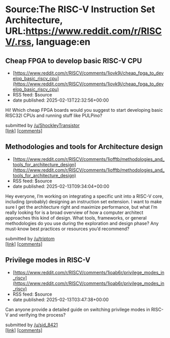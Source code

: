 # Source:The RISC-V Instruction Set Architecture, URL:https://www.reddit.com/r/RISCV/.rss, language:en

## Cheap FPGA to develop basic RISC-V CPU
 - [https://www.reddit.com/r/RISCV/comments/1iovk9j/cheap_fpga_to_develop_basic_riscv_cpu](https://www.reddit.com/r/RISCV/comments/1iovk9j/cheap_fpga_to_develop_basic_riscv_cpu)
 - RSS feed: $source
 - date published: 2025-02-13T22:32:56+00:00

<!-- SC_OFF --><div class="md"><p>Hi! Which cheap FPGA boards would you suggest to start developing basic RISC32I CPUs and running stuff like PULPino?</p> </div><!-- SC_ON --> &#32; submitted by &#32; <a href="https://www.reddit.com/user/ShockleyTransistor"> /u/ShockleyTransistor </a> <br/> <span><a href="https://www.reddit.com/r/RISCV/comments/1iovk9j/cheap_fpga_to_develop_basic_riscv_cpu/">[link]</a></span> &#32; <span><a href="https://www.reddit.com/r/RISCV/comments/1iovk9j/cheap_fpga_to_develop_basic_riscv_cpu/">[comments]</a></span>

## Methodologies and tools for Architecture design
 - [https://www.reddit.com/r/RISCV/comments/1iofftb/methodologies_and_tools_for_architecture_design](https://www.reddit.com/r/RISCV/comments/1iofftb/methodologies_and_tools_for_architecture_design)
 - RSS feed: $source
 - date published: 2025-02-13T09:34:04+00:00

<!-- SC_OFF --><div class="md"><p>Hey everyone, I’m working on integrating a specific unit into a RISC-V core, including (probably) designing an instruction set extension. I want to make sure I get the architecture right and maximize performance, but what I’m really looking for is a broad overview of how a computer architect approaches this kind of design. What tools, frameworks, or general methodologies do you use during the exploration and design phase? Any must-know best practices or resources you’d recommend?</p> </div><!-- SC_ON --> &#32; submitted by &#32; <a href="https://www.reddit.com/user/triptom"> /u/triptom </a> <br/> <span><a href="https://www.reddit.com/r/RISCV/comments/1iofftb/methodologies_and_tools_for_architecture_design/">[link]</a></span> &#32; <span><a href="https://www.reddit.com/r/RISCV/comments/1iofftb/methodologies_and_tools_for_architecture_design/">[comments]</a></span>

## Privilege modes in RISC-V
 - [https://www.reddit.com/r/RISCV/comments/1ioab6r/privilege_modes_in_riscv](https://www.reddit.com/r/RISCV/comments/1ioab6r/privilege_modes_in_riscv)
 - RSS feed: $source
 - date published: 2025-02-13T03:47:38+00:00

<!-- SC_OFF --><div class="md"><p>Can anyone provide a detailed guide on switching privilege modes in RISC-V and verifying the process?</p> </div><!-- SC_ON --> &#32; submitted by &#32; <a href="https://www.reddit.com/user/sid_8421"> /u/sid_8421 </a> <br/> <span><a href="https://www.reddit.com/r/RISCV/comments/1ioab6r/privilege_modes_in_riscv/">[link]</a></span> &#32; <span><a href="https://www.reddit.com/r/RISCV/comments/1ioab6r/privilege_modes_in_riscv/">[comments]</a></span>

